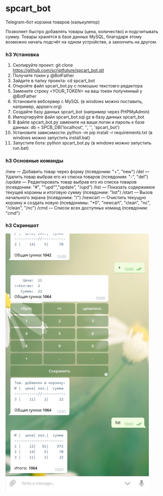 # spcart_bot
Telegram-бот корзина товаров (калькулятор)  

Позволяет быстро добавлять товары (цена, количество) и подсчитывать сумму.
Товары хранятся в базе данных MySQL, благодаря этому возможно начать подсчёт на одном устройстве, а закончить на другом. 

### h3 Установка
1. Скопируйте проект: git clone https://github.com/scriptfuture/spcart_bot.git
2. Получите токен у @BotFather
3. Зайдите в папку проекта: cd spcart_bot
4. Откройте файл spcart_bot.py с помошью текстовго редактора
5. Замените строку <YOUR_TOKEN> на ваш токен полученный у @BotFather
6. Установите вебсервер с MySQL (в  windows можно поставить, например, appserv.org)
7. Создайте базу данных spcart_bot (например через PHPMyAdmin)
8. Импортируйте файл spcart_bot.sql.gz в базу данных spcart_bot
9. В файле spcart_bot.py замените <user> <password> на ваши логин и пароль к базе данных:
   db = SPCB_DB('localhost', '<user>', '<password>', 'spcart_bot')
10. Установите зависимости: python -m pip install -r requirements.txt  (в windows можно запустить install.bat)
11. Запустите бота: python spcart_bot.py  (в windows можно запустить run.bat)

### h3 Основные команды
/new —  Добавить товар через форму (псевдоним: "+", "new")
/del — Удалить товар выбрав его из списка товаров (псевдоним: "-", "del")
/update — Редактировать товар выбрав его из списка товаров (псевдоним: "#", ""upd"","update", "/upd")
/list — Показать содержимое текущей корзины и итоговую сумму (псевдоним: "list")
/start — Вызов начального экрана (псевдоним: "/")
/newcart — Очистить текущую корзину и создать новую (псевдонимы: "*0", "newcart", "clean", "nc", "/clean", "/nc")
/cmd — Список всех доступных команд (псевдоним: "cmd")

### h3 Скриншот
![Скриншот](screenshot.jpg)